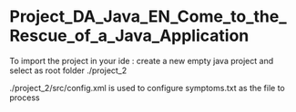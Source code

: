 # Project_DA_Java_EN_Come_to_the_Rescue_of_a_Java_Application

To import the project in your ide : 
create a new empty java project and select as root folder ./project_2

./project_2/src/config.xml is used to configure symptoms.txt as the file to process
